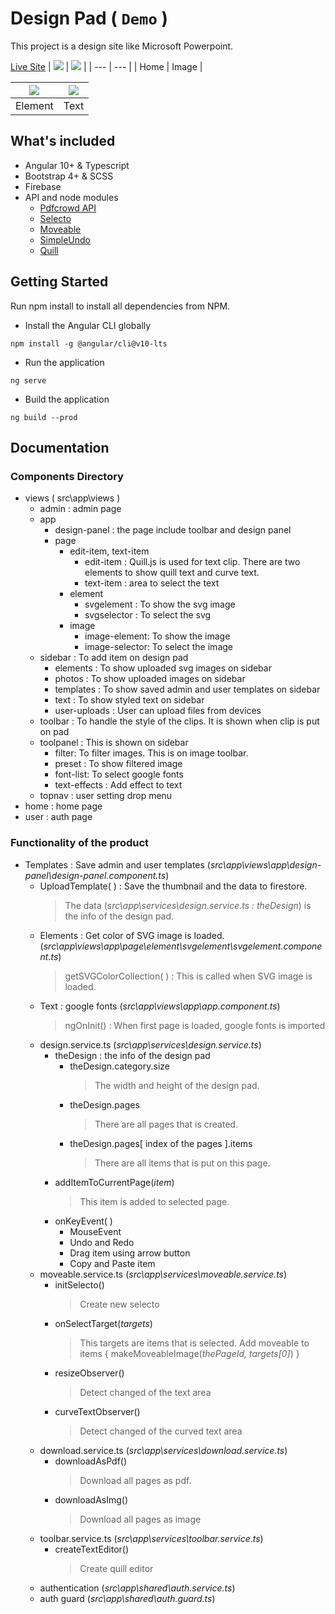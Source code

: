 # Design Pad ( `Demo` )

This project is a design site like Microsoft Powerpoint.

[Live Site](https://design-pad-a3fe7.web.app/)
| <img src="https://firebasestorage.googleapis.com/v0/b/design-pad-a3fe7.appspot.com/o/readme%2FScreenshot_2.jpg?alt=media&token=e3306440-6624-45f7-a860-c9c9896e3ff1"/> | <img src="https://firebasestorage.googleapis.com/v0/b/design-pad-a3fe7.appspot.com/o/readme%2FScreenshot_3.jpg?alt=media&token=9fe1c934-b37a-4dae-addc-c0beb9d087ad"/> |
| --- | --- |
| Home | Image |

| <img src="https://firebasestorage.googleapis.com/v0/b/design-pad-a3fe7.appspot.com/o/readme%2FScreenshot_1.jpg?alt=media&token=4560be8c-0552-40bd-bfc3-9f1aeb0b711f"/> | <img src="https://firebasestorage.googleapis.com/v0/b/design-pad-a3fe7.appspot.com/o/readme%2FScreenshot_4.jpg?alt=media&token=22742a23-4b53-47a2-887c-442dcfa9fdc9"/> |
| ---------------------------------------------------------------------------------------------------------------------------------------------------------------------- | ---------------------------------------------------------------------------------------------------------------------------------------------------------------------- |
| Element                                                                                                                                                                | Text                                                                                                                                                                   |

## What's included

- Angular 10+ & Typescript
- Bootstrap 4+ & SCSS
- Firebase
- API and node modules
  - [Pdfcrowd API](https://pdfcrowd.com/)
  - [Selecto](https://www.npmjs.com/package/selecto)
  - [Moveable](https://www.npmjs.com/package/moveable)
  - [SimpleUndo](https://www.npmjs.com/package/simple-undo)
  - [Quill](https://quilljs.com/docs/quickstart/)

## Getting Started

Run npm install to install all dependencies from NPM.

- Install the Angular CLI globally

```
npm install -g @angular/cli@v10-lts
```

- Run the application

```
ng serve
```

- Build the application

```
ng build --prod
```

## Documentation

### Components Directory

- views ( src\app\views )
  - admin : admin page
  - app
    - design-panel : the page include toolbar and design panel
    - page
      - edit-item, text-item
        - edit-item : Quill.js is used for text clip.
          There are two elements to show quill text and curve text.
        - text-item : area to select the text
      - element
        - svgelement : To show the svg image
        - svgselector : To select the svg
      - image
        - image-element: To show the image
        - image-selector: To select the image
  - sidebar : To add item on design pad
    - elements : To show uploaded svg images on sidebar
    - photos : To show uploaded images on sidebar
    - templates : To show saved admin and user templates on sidebar
    - text : To show styled text on sidebar
    - user-uploads : User can upload files from devices
  - toolbar : To handle the style of the clips. It is shown when clip is put on pad
  - toolpanel : This is shown on sidebar
    - filter: To filter images. This is on image toolbar.
    - preset : To show filtered image
    - font-list: To select google fonts
    - text-effects : Add effect to text
  - topnav : user setting drop menu
- home : home page
- user : auth page

### Functionality of the product

- Templates : Save admin and user templates (_src\app\views\app\design-panel\design-panel.component.ts_)
  - UploadTemplate( ) : Save the thumbnail and the data to firestore.
    > The data (_src\app\services\design.service.ts : theDesign_) is the info of the design pad.
  - Elements : Get color of SVG image is loaded. (_src\app\views\app\page\element\svgelement\svgelement.component.ts_)
    > getSVGColorCollection( ) : This is called when SVG image is loaded.
  - Text : google fonts (_src\app\views\app\app.component.ts_)
    > ngOnInit() : When first page is loaded, google fonts is imported
  - design.service.ts (_src\app\services\design.service.ts_)
    - theDesign : the info of the design pad
      - theDesign.category.size
        > The width and height of the design pad.
      - theDesign.pages
        > There are all pages that is created.
      - theDesign.pages[ index of the pages ].items
        > There are all items that is put on this page.
    - addItemToCurrentPage(_item_)
      > This item is added to selected page.
    - onKeyEvent( )
      - MouseEvent
      - Undo and Redo
      - Drag item using arrow button
      - Copy and Paste item
  - moveable.service.ts (_src\app\services\moveable.service.ts_)
    - initSelecto()
      > Create new selecto
    - onSelectTarget(_targets_)
      > This targets are items that is selected.
      > Add moveable to items { makeMoveableImage(_thePageId, targets[0]_) }
    - resizeObserver()
      > Detect changed of the text area
    - curveTextObserver()
      > Detect changed of the curved text area
  - download.service.ts (_src\app\services\download.service.ts_)
    - downloadAsPdf()
      > Download all pages as pdf.
    - downloadAsImg()
      > Download all pages as image
  - toolbar.service.ts (_src\app\services\toolbar.service.ts_)
    - createTextEditor()
      > Create quill editor
  - authentication (_src\app\shared\auth.service.ts_)
  - auth guard (_src\app\shared\auth.guard.ts_)

